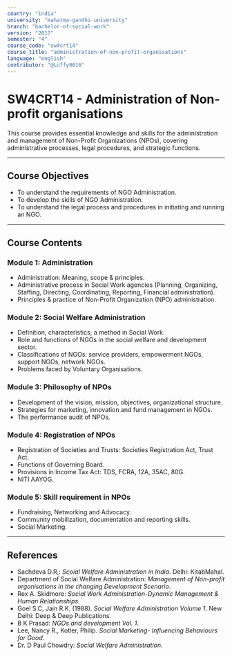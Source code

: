 ```yaml
---
country: "india"
university: "mahatma-gandhi-university"
branch: "bachelor-of-social-work"
version: "2017"
semester: "4"
course_code: "sw4crt14"
course_title: "administration-of-non-profit-organisations"
language: "english"
contributor: "@Luffy0016"
---
```

# SW4CRT14 - Administration of Non-profit organisations

This course provides essential knowledge and skills for the administration and management of Non-Profit Organizations (NPOs), covering administrative processes, legal procedures, and strategic functions.

---
## Course Objectives

* To understand the requirements of NGO Administration.
* To develop the skills of NGO Administration.
* To understand the legal process and procedures in initiating and running an NGO.

---
## Course Contents

### Module 1: Administration  
* Administration: Meaning, scope & principles.
* Administrative process in Social Work agencies (Planning, Organizing, Staffing, Directing, Coordinating, Reporting, Financial administration).
* Principles & practice of Non-Profit Organization (NPO) administration.

### Module 2: Social Welfare Administration  
* Definition, characteristics; a method in Social Work.
* Role and functions of NGOs in the social welfare and development sector.
* Classifications of NGOs: service providers, empowerment NGOs, support NGOs, network NGOs.
* Problems faced by Voluntary Organisations.

### Module 3: Philosophy of NPOs  
* Development of the vision, mission, objectives, organizational structure.
* Strategies for marketing, innovation and fund management in NGOs.
* The performance audit of NPOs.

### Module 4: Registration of NPOs  
* Registration of Societies and Trusts: Societies Registration Act, Trust Act.
* Functions of Governing Board.
* Provisions in Income Tax Act: TDS, FCRA, 12A, 35AC, 80G.
* NITI AAYOG.

### Module 5: Skill requirement in NPOs  
* Fundraising, Networking and Advocacy.
* Community mobilization, documentation and reporting skills.
* Social Marketing.

---
## References
* Sachdeva D.R,: *Scoial Welfare Administration in India*. Delhi: KitabMahal.
* Department of Social Welfare Administration: *Management of Non-profit organisations in the changing Development Scenario*.
* Rex A. Skidmore: *Social Work Administration-Dynamic Management & Human Relationships*.
* Goel S.C, Jain R.K. (1988). *Social Welfare Administration Volume 1*. New Delhi: Deep & Deep Publications.
* B K Prasad: *NGOs and development Vol. 1*.
* Lee, Nancy R., Kotler, Philip. *Social Marketing- Influencing Behaviours for Good*.
* Dr. D Paul Chowdry: *Social Welfare Administration*.